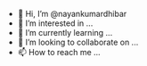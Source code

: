 - 👋 Hi, I’m @nayankumardhibar
- 👀 I’m interested in ...
- 🌱 I’m currently learning ...
- 💞️ I’m looking to collaborate on ...
- 📫 How to reach me ...

<!---
nayankumardhibar/nayankumardhibar is a ✨ special ✨ repository because its `README.md` (this file) appears on your GitHub profile.
You can click the Preview link to take a look at your changes.
--->
